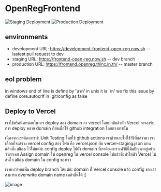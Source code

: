 # OpenRegFrontend

![Staging Deployment](https://github.com/thinc-org/open-reg-frontend/workflows/Staging%20Deployment/badge.svg?branch=dev)
![Production Deployment](https://github.com/thinc-org/open-reg-frontend/workflows/Production%20Deployment/badge.svg?branch=master)

## environments

- development URL: https://development-frontend-open-reg.now.sh -- lastest pull request to dev
- staging URL: https://frontend-open-reg.now.sh -- dev branch
- production URL: https://frontend.openreg.thinc.in.th/ -- master branch

## eol problem

in windows end of line is define by '\r\n' in unix it is '\n'
we fix this issue by define core.autocrlf in .git/config as false

## Deploy to Vercel

เราใช้ทริคนิดหน่อยในการ deploy สอง domain ลง vercel โดยปกติแล้วตัว Vercel จะรองรับการ deploy หลาย domain ก็ต่อเมื่อใช้ github integration โดยตรงเท่านั้น

เนื่องจากเราต้องการทำ Unit Testing โดยใข้ github actions เราด้วยเลยไม่ใช้วิธีที่กล่าวมา เราเลือกที่จะสร้าง vercel config สอง ไฟล์ คือ vercel.json กับ vercel-staging.json แทนแล้วตั้ง alias ไว้ให้แต่ล่ะ config deploy ไปยัง domain ที่เราต้องการ แต่วิธีนี้ติดปัญหาอยู่อย่างว่าเราเคย Assign domain ให้ openreg ใน vercel console ไปแล้วซึ่งทำให้ตัว Vercel ไม่สนใจ alias domain ใน config ของเรา

เราพบว่าพอเพิ่ม deploy branch ให้แต่ล่ะ domain ที่ Vercel console แล้ว
config ของเราสามารถ overwrite domain name เหล่านั้นได้ :)

![image](https://user-images.githubusercontent.com/12471844/84898405-66f1d680-b0d1-11ea-8c9d-a4f972feb50b.png)
